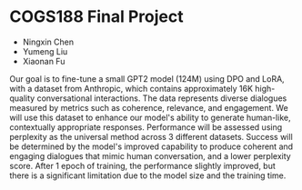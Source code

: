 # COGS188 Final Project
- Ningxin Chen
- Yumeng Liu
- Xiaonan Fu

Our goal is to fine-tune a small GPT2 model (124M) using DPO and LoRA, with a dataset from Anthropic, which contains approximately 16K high-quality conversational interactions. The data represents diverse dialogues measured by metrics such as coherence, relevance, and engagement. We will use this dataset to enhance our model's ability to generate human-like, contextually appropriate responses. Performance will be assessed using perplexity as the universal method across 3 different datasets. Success will be determined by the model's improved capability to produce coherent and engaging dialogues that mimic human conversation, and a lower perplexity score. After 1 epoch of training, the performance slightly improved, but there is a significant limitation due to the model size and the training time. 